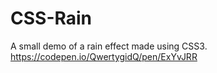 # CSS-Rain
A small demo of a rain effect made using CSS3.  
https://codepen.io/QwertygidQ/pen/ExYvJRR

